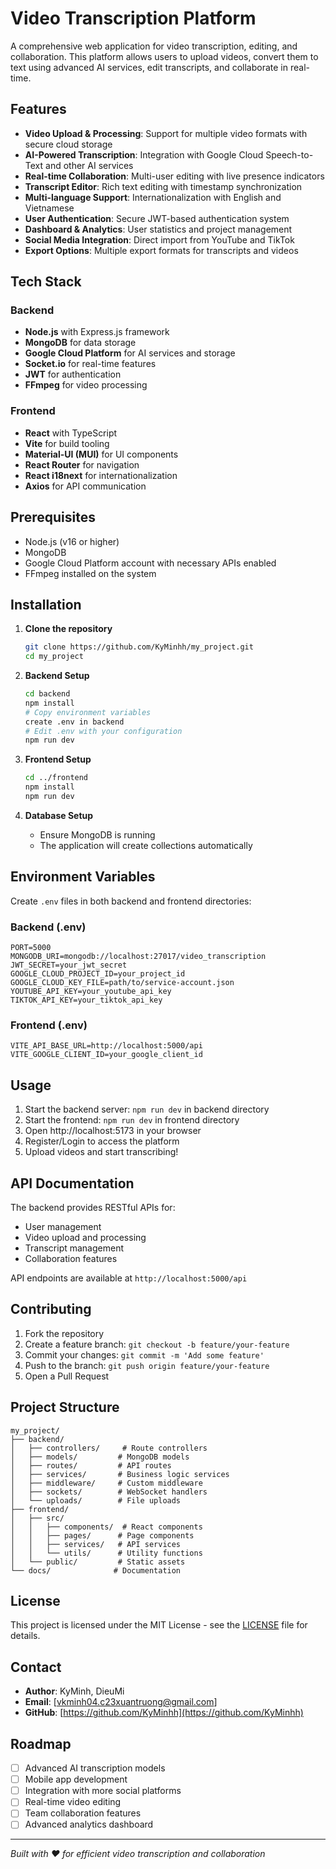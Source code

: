 # Video Transcription Platform

A comprehensive web application for video transcription, editing, and collaboration. This platform allows users to upload videos, convert them to text using advanced AI services, edit transcripts, and collaborate in real-time.

## Features

- **Video Upload & Processing**: Support for multiple video formats with secure cloud storage
- **AI-Powered Transcription**: Integration with Google Cloud Speech-to-Text and other AI services
- **Real-time Collaboration**: Multi-user editing with live presence indicators
- **Transcript Editor**: Rich text editing with timestamp synchronization
- **Multi-language Support**: Internationalization with English and Vietnamese
- **User Authentication**: Secure JWT-based authentication system
- **Dashboard & Analytics**: User statistics and project management
- **Social Media Integration**: Direct import from YouTube and TikTok
- **Export Options**: Multiple export formats for transcripts and videos

## Tech Stack

### Backend
- **Node.js** with Express.js framework
- **MongoDB** for data storage
- **Google Cloud Platform** for AI services and storage
- **Socket.io** for real-time features
- **JWT** for authentication
- **FFmpeg** for video processing

### Frontend
- **React** with TypeScript
- **Vite** for build tooling
- **Material-UI (MUI)** for UI components
- **React Router** for navigation
- **React i18next** for internationalization
- **Axios** for API communication

## Prerequisites

- Node.js (v16 or higher)
- MongoDB
- Google Cloud Platform account with necessary APIs enabled
- FFmpeg installed on the system

## Installation

1. **Clone the repository**
   ```bash
   git clone https://github.com/KyMinhh/my_project.git
   cd my_project
   ```

2. **Backend Setup**
   ```bash
   cd backend
   npm install
   # Copy environment variables
   create .env in backend
   # Edit .env with your configuration
   npm run dev
   ```

3. **Frontend Setup**
   ```bash
   cd ../frontend
   npm install
   npm run dev
   ```

4. **Database Setup**
   - Ensure MongoDB is running
   - The application will create collections automatically

## Environment Variables

Create `.env` files in both backend and frontend directories:

### Backend (.env)
```
PORT=5000
MONGODB_URI=mongodb://localhost:27017/video_transcription
JWT_SECRET=your_jwt_secret
GOOGLE_CLOUD_PROJECT_ID=your_project_id
GOOGLE_CLOUD_KEY_FILE=path/to/service-account.json
YOUTUBE_API_KEY=your_youtube_api_key
TIKTOK_API_KEY=your_tiktok_api_key
```

### Frontend (.env)
```
VITE_API_BASE_URL=http://localhost:5000/api
VITE_GOOGLE_CLIENT_ID=your_google_client_id
```

## Usage

1. Start the backend server: `npm run dev` in backend directory
2. Start the frontend: `npm run dev` in frontend directory
3. Open http://localhost:5173 in your browser
4. Register/Login to access the platform
5. Upload videos and start transcribing!

## API Documentation

The backend provides RESTful APIs for:
- User management
- Video upload and processing
- Transcript management
- Collaboration features

API endpoints are available at `http://localhost:5000/api`

## Contributing

1. Fork the repository
2. Create a feature branch: `git checkout -b feature/your-feature`
3. Commit your changes: `git commit -m 'Add some feature'`
4. Push to the branch: `git push origin feature/your-feature`
5. Open a Pull Request

## Project Structure

```
my_project/
├── backend/
│   ├── controllers/     # Route controllers
│   ├── models/         # MongoDB models
│   ├── routes/         # API routes
│   ├── services/       # Business logic services
│   ├── middleware/     # Custom middleware
│   ├── sockets/        # WebSocket handlers
│   └── uploads/        # File uploads
├── frontend/
│   ├── src/
│   │   ├── components/  # React components
│   │   ├── pages/      # Page components
│   │   ├── services/   # API services
│   │   └── utils/      # Utility functions
│   └── public/         # Static assets
└── docs/              # Documentation
```

## License

This project is licensed under the MIT License - see the [LICENSE](LICENSE) file for details.

## Contact

- **Author**: KyMinh, DieuMi
- **Email**: [vkminh04.c23xuantruong@gmail.com]
- **GitHub**: [https://github.com/KyMinhh](https://github.com/KyMinhh)

## Roadmap

- [ ] Advanced AI transcription models
- [ ] Mobile app development
- [ ] Integration with more social platforms
- [ ] Real-time video editing
- [ ] Team collaboration features
- [ ] Advanced analytics dashboard

---

*Built with ❤️ for efficient video transcription and collaboration*
